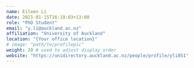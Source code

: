 ```yaml
---
name: Eileen Li
date: 2021-01-15T16:19:03+13:00
role: "PhD Student"
email: "y.li@auckland.ac.nz"
affiliation: "University of Auckland"
location: "{Your office location}"
# image: "path/to/profilepic"
weight: 20 # used to adjust display order
website: "https://unidirectory.auckland.ac.nz/people/profile/yli851"
---
```

